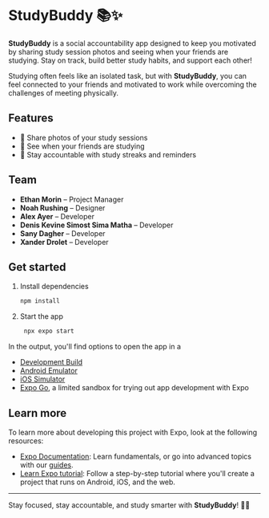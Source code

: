 # StudyBuddy 📚✨

 **StudyBuddy** is a social accountability app designed to keep you motivated by sharing study session photos and seeing when your friends are studying. Stay on track, build better study habits, and support each other!

 Studying often feels like an isolated task, but with **StudyBuddy**, you can feel connected to your friends and motivated to work while overcoming the challenges of meeting physically.

 ## Features
 - 📸 Share photos of your study sessions
 - 👀 See when your friends are studying
 - 🔔 Stay accountable with study streaks and reminders

 ## Team
 - **Ethan Morin** – Project Manager
 - **Noah Rushing** – Designer
 - **Alex Ayer** – Developer
 - **Denis Kevine Simost Sima Matha** – Developer
 - **Sany Dagher** – Developer
 - **Xander Drolet** – Developer

## Get started

 1. Install dependencies

    ```bash
    npm install
    ```

 2. Start the app

    ```bash
     npx expo start
    ```

 In the output, you'll find options to open the app in a

 - [Development Build](https://docs.expo.dev/develop/development-builds/introduction/)
 - [Android Emulator](https://docs.expo.dev/workflow/android-studio-emulator/)
 - [iOS Simulator](https://docs.expo.dev/workflow/ios-simulator/)
 - [Expo Go](https://expo.dev/go), a limited sandbox for trying out app development with Expo

## Learn more

 To learn more about developing this project with Expo, look at the following resources:

 - [Expo Documentation](https://docs.expo.dev/): Learn fundamentals, or go into advanced topics with our [guides](https://docs.expo.dev/guides).
 - [Learn Expo tutorial](https://docs.expo.dev/tutorial/introduction/): Follow a step-by-step tutorial where you'll create a project that runs on Android, iOS, and the web.

 ---
 Stay focused, stay accountable, and study smarter with **StudyBuddy**! 🚀📖

